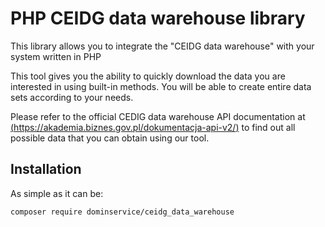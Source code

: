 # PHP CEIDG data warehouse library

This library allows you to integrate the "CEIDG data warehouse" with your system written in PHP

This tool gives you the ability to quickly download the data you are interested in using built-in methods. You will be able to create entire data sets according to your needs.

Please refer to the official CEDIG data warehouse API documentation at [(https://akademia.biznes.gov.pl/dokumentacja-api-v2/)](https://akademia.biznes.gov.pl/dokumentacja-api-v2/)  to find out all possible data that you can obtain using our tool.


## Installation

As simple as it can be:
```bash
composer require dominservice/ceidg_data_warehouse